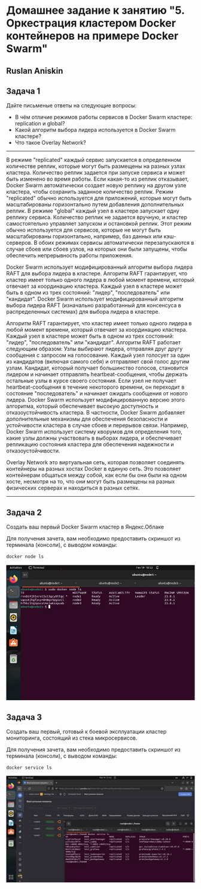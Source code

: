 # Домашнее задание к занятию "5. Оркестрация кластером Docker контейнеров на примере Docker Swarm"

## Ruslan Aniskin

## Задача 1

Дайте письменые ответы на следующие вопросы:

- В чём отличие режимов работы сервисов в Docker Swarm кластере: replication и global?
- Какой алгоритм выбора лидера используется в Docker Swarm кластере?
- Что такое Overlay Network?

---
В режиме "replicated" каждый сервис запускается в определенном количестве реплик, которые могут быть размещены на разных узлах кластера. Количество реплик задается при запуске сервиса и может быть изменено во время работы. Если какая-то из реплик отказывает, Docker Swarm автоматически создает новую реплику на другом узле кластера, чтобы сохранить заданное количество реплик. Режим "replicated" обычно используется для приложений, которые могут быть масштабированы горизонтально путем добавления дополнительных реплик.
В режиме "global" каждый узел в кластере запускает одну реплику сервиса. Количество реплик не задается вручную, и кластер самостоятельно управляет запуском и остановкой реплик. Этот режим обычно используется для сервисов, которые не могут быть масштабированы горизонтально, например, баз данных или кэш-серверов.
В обоих режимах сервисы автоматически перезапускаются в случае сбоев или сбоев узлов, на которых они были запущены, чтобы обеспечить непрерывность работы приложения.


Docker Swarm использует модифицированный алгоритм выбора лидера RAFT для выбора лидера в кластере.
Алгоритм RAFT гарантирует, что кластер имеет только одного лидера в любой момент времени, который отвечает за координацию кластера. Каждый узел в кластере может быть в одном из трех состояний: "лидер", "последователь" или "кандидат".
Docker Swarm использует модифицированный алгоритм выбора лидера RAFT (изначально разработанный для консенсуса в распределенных системах) для выбора лидера в кластере.

Алгоритм RAFT гарантирует, что кластер имеет только одного лидера в любой момент времени, который отвечает за координацию кластера. Каждый узел в кластере может быть в одном из трех состояний: "лидер", "последователь" или "кандидат".
Алгоритм RAFT работает следующим образом:
Узлы выбирают лидера, отправляя друг другу сообщения с запросом на голосование.
Каждый узел голосует за один из кандидатов (включая самого себя) и отправляет свой голос другим узлам.
Кандидат, который получает большинство голосов, становится лидером и начинает отправлять heartbeat-сообщения, чтобы держать остальные узлы в курсе своего состояния.
Если узел не получает heartbeat-сообщения в течение некоторого времени, он переходит в состояние "последователь" и начинает ожидать сообщения от нового лидера.
Docker Swarm использует модифицированную версию этого алгоритма, который обеспечивает высокую доступность и отказоустойчивость кластера. В частности, Docker Swarm добавляет дополнительные механизмы для обеспечения безопасности и устойчивости кластера в случае сбоев и перерывов связи. Например, Docker Swarm использует систему кворумов для определения того, какие узлы должны участвовать в выборах лидера, и обеспечивает репликацию состояния кластера для обеспечения надежности и отказоустойчивости.

Overlay Network это виртуальная сеть, которая позволяет соединять контейнеры на разных хостах Docker в единую сеть. 
Это позволяет контейнерам общаться между собой, как если бы они были на одном хосте, несмотря на то, что они могут быть размещены на разных физических серверах и находиться в разных сетях.

---


## Задача 2

Создать ваш первый Docker Swarm кластер в Яндекс.Облаке

Для получения зачета, вам необходимо предоставить скриншот из терминала (консоли), с выводом команды:
```
docker node ls
```
![node](https://github.com/aniskinruslan/Virtualization-DB-Terraform/blob/79079bcc3780b8a0d340ff243ab7315b45ec28b4/swarm%20nodes%20.jpg) 


## Задача 3

Создать ваш первый, готовый к боевой эксплуатации кластер мониторинга, состоящий из стека микросервисов.

Для получения зачета, вам необходимо предоставить скриншот из терминала (консоли), с выводом команды:
```
docker service ls
```
![service](https://github.com/aniskinruslan/Virtualization-DB-Terraform/blob/79079bcc3780b8a0d340ff243ab7315b45ec28b4/swarm%20service.jpg)

